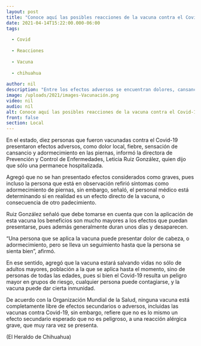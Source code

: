 ```yaml
---
layout: post
title: "Conoce aquí las posibles reacciones de la vacuna contra el Covid-19"
date: 2021-04-14T15:22:00.000-06:00
tags:
  
  - Covid
  
  - Reacciones
  
  - Vacuna
  
  - chihuahua
  
author: nil
description: "Entre los efectos adversos se encuentran dolores, cansancio y adormecimiento de piernas"
image: /uploads/2021/images-Vacunación.png
video: nil
audio: nil
alt: Conoce aquí las posibles reacciones de la vacuna contra el Covid-19
front: false
section: Local
---
```


En el estado, diez personas que fueron vacunadas contra el Covid-19 presentaron efectos adversos, como dolor local, fiebre, sensación de cansancio y adormecimiento en las piernas, informó la directora de Prevención y Control de Enfermedades, Leticia Ruiz González, quien dijo que sólo una permanece hospitalizada.

Agregó que no se han presentado efectos considerados como graves, pues incluso la persona que está en observación refirió síntomas como adormecimiento de piernas, sin embargo, señaló, el personal médico está determinando si en realidad es un efecto directo de la vacuna, o consecuencia de otro padecimiento.

Ruiz González señaló que debe tomarse en cuenta que con la aplicación de esta vacuna los beneficios son mucho mayores a los efectos que puedan presentarse, pues además generalmente duran unos días y desaparecen.

“Una persona que se aplica la vacuna puede presentar dolor de cabeza, o adormecimiento, pero se lleva un seguimiento hasta que la persona se sienta bien”, afirmó.

En ese sentido, agregó que la vacuna estará salvando vidas no sólo de adultos mayores, población a la que se aplica hasta el momento, sino de personas de todas las edades, pues si bien el Covid-19 resulta un peligro mayor en grupos de riesgo, cualquier persona puede contagiarse, y la vacuna puede dar cierta inmunidad.

De acuerdo con la Organización Mundial de la Salud, ninguna vacuna está completamente libre de efectos secundarios o adversos, incluidas las vacunas contra Covid-19, sin embargo, refiere que no es lo mismo un efecto secundario esperado que no es peligroso, a una reacción alérgica grave, que muy rara vez se presenta.

(El Heraldo de Chihuahua)